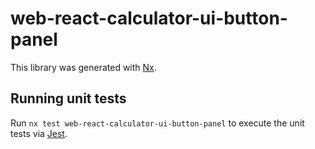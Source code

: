 # web-react-calculator-ui-button-panel

This library was generated with [Nx](https://nx.dev).

## Running unit tests

Run `nx test web-react-calculator-ui-button-panel` to execute the unit tests via [Jest](https://jestjs.io).
